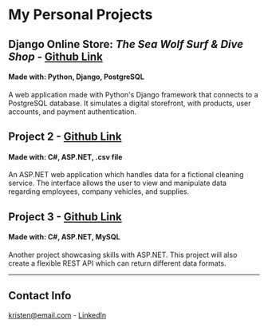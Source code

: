 # My Personal Projects
## **Django Online Store: _The Sea Wolf Surf & Dive Shop_ - [Github Link](https://github.com/KristenM4/Django-Online-Shop)**
#### Made with: Python, Django, PostgreSQL
A web application made with Python's Django framework that connects to a PostgreSQL database. It simulates a digital storefront, with products, user accounts, and payment authentication.
## **Project 2 - [Github Link](github.com)**
#### Made with: C#, ASP.NET, .csv file
An ASP.NET web application which handles data for a fictional cleaning service. The interface allows the user to view and manipulate data regarding employees, company vehicles, and supplies. 
## **Project 3 - [Github Link](github.com)**
#### Made with: C#, ASP.NET, MySQL
Another project showcasing skills with ASP.NET. This project will also create a flexible REST API which can return different data formats.

---

## Contact Info
[kristen@email.com](http://google.com) - [LinkedIn](http://linkedin.com)
